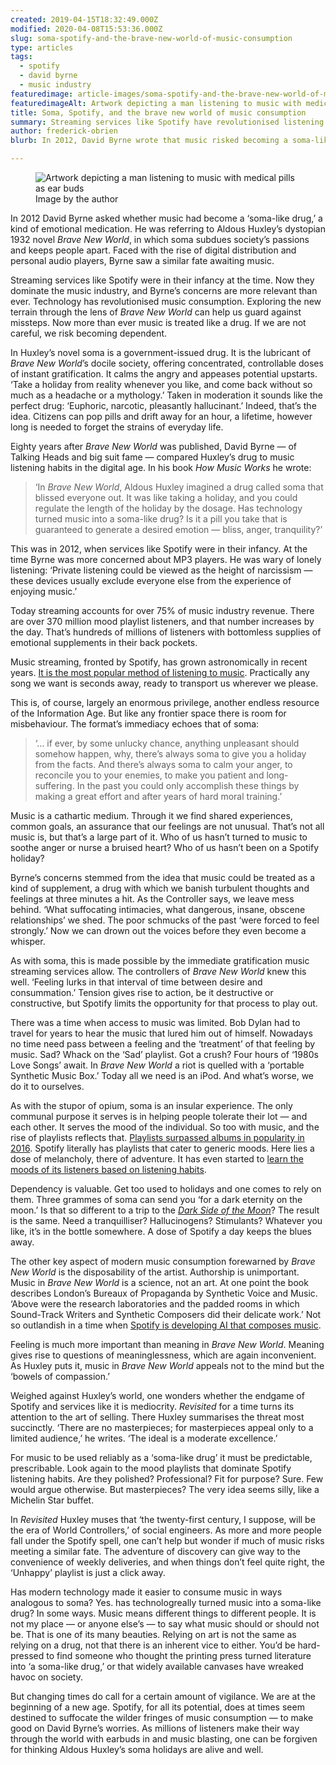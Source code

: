 ```yaml
---
created: 2019-04-15T18:32:49.000Z
modified: 2020-04-08T15:53:36.000Z
slug: soma-spotify-and-the-brave-new-world-of-music-consumption
type: articles
tags:
  - spotify
  - david byrne
  - music industry
featuredimage: article-images/soma-spotify-and-the-brave-new-world-of-music-consumption.jpg
featuredimageAlt: Artwork depicting a man listening to music with medical pills as ear buds
title: Soma, Spotify, and the brave new world of music consumption
summary: Streaming services like Spotify have revolutionised listening habits. Anyone, anywhere, can listen to just about anything. In 2012, David Byrne wrote that music risked becoming a soma-like drug. Today that may be the reality
author: frederick-obrien
blurb: In 2012, David Byrne wrote that music risked becoming a soma-like drug. Today his concerns are closer to reality than we would like to think.

---
```


<figure class="wide">
  <img src="article-images/soma-spotify-and-the-brave-new-world-of-music-consumption.jpg" alt="Artwork depicting a man listening to music with medical pills as ear buds" />
  <figcaption>Image by the author</figcaption>
</figure>

In 2012 David Byrne asked whether music had become a ‘soma-like drug,’ a kind of emotional medication. He was referring to Aldous Huxley’s dystopian 1932 novel *Brave New World*, in which soma subdues society’s passions and keeps people apart. Faced with the rise of digital distribution and personal audio players, Byrne saw a similar fate awaiting music.

Streaming services like Spotify were in their infancy at the time. Now they dominate the music industry, and Byrne’s concerns are more relevant than ever. Technology has revolutionised music consumption. Exploring the new terrain through the lens of *Brave New World* can help us guard against missteps. Now more than ever music is treated like a drug. If we are not careful, we risk becoming dependent.

In Huxley’s novel soma is a government-issued drug. It is the lubricant of *Brave New World*’s docile society, offering concentrated, controllable doses of instant gratification. It calms the angry and appeases potential upstarts. ‘Take a holiday from reality whenever you like, and come back without so much as a headache or a mythology.’ Taken in moderation it sounds like the perfect drug: ‘Euphoric, narcotic, pleasantly hallucinant.’ Indeed, that’s the idea. Citizens can pop pills and drift away for an hour, a lifetime, however long is needed to forget the strains of everyday life.

Eighty years after *Brave New World* was published, David Byrne — of Talking Heads and big suit fame — compared Huxley’s drug to music listening habits in the digital age. In his book *How Music Works* he wrote:

> ‘In *Brave New World*, Aldous Huxley imagined a drug called soma that blissed everyone out. It was like taking a holiday, and you could regulate the length of the holiday by the dosage. Has technology turned music into a soma-like drug? Is it a pill you take that is guaranteed to generate a desired emotion — bliss, anger, tranquility?’

This was in 2012, when services like Spotify were in their infancy. At the time Byrne was more concerned about MP3 players. He was wary of lonely listening: ‘Private listening could be viewed as the height of narcissism — these devices usually exclude everyone else from the experience of enjoying music.’

Today streaming accounts for over 75% of music industry revenue. There are over 370 million mood playlist listeners, and that number increases by the day. That’s hundreds of millions of listeners with bottomless supplies of emotional supplements in their back pockets.

Music streaming, fronted by Spotify, has grown astronomically in recent years. [It is the most popular method of listening to music](http://www.nielsen.com/us/en/insights/reports/2018/2017-music-us-year-end-report.html). Practically any song we want is seconds away, ready to transport us wherever we please.

This is, of course, largely an enormous privilege, another endless resource of the Information Age. But like any frontier space there is room for misbehaviour. The format’s immediacy echoes that of soma:

> ‘… if ever, by some unlucky chance, anything unpleasant should somehow happen, why, there’s always soma to give you a holiday from the facts. And there’s always soma to calm your anger, to reconcile you to your enemies, to make you patient and long-suffering. In the past you could only accomplish these things by making a great effort and after years of hard moral training.’

Music is a cathartic medium. Through it we find shared experiences, common goals, an assurance that our feelings are not unusual. That’s not all music is, but that’s a large part of it. Who of us hasn’t turned to music to soothe anger or nurse a bruised heart? Who of us hasn’t been on a Spotify holiday?

Byrne’s concerns stemmed from the idea that music could be treated as a kind of supplement, a drug with which we banish turbulent thoughts and feelings at three minutes a hit. As the Controller says, we leave mess behind. ‘What suffocating intimacies, what dangerous, insane, obscene relationships’ we shed. The poor schmucks of the past ‘were forced to feel strongly.’ Now we can drown out the voices before they even become a whisper.

As with soma, this is made possible by the immediate gratification music streaming services allow. The controllers of *Brave New World* knew this well. ‘Feeling lurks in that interval of time between desire and consummation.’ Tension gives rise to action, be it destructive or constructive, but Spotify limits the opportunity for that process to play out.

There was a time when access to music was limited. Bob Dylan had to travel for years to hear the music that lured him out of himself. Nowadays no time need pass between a feeling and the ‘treatment’ of that feeling by music. Sad? Whack on the ‘Sad’ playlist. Got a crush? Four hours of ‘1980s Love Songs’ await. In *Brave New World* a riot is quelled with a ‘portable Synthetic Music Box.’ Today all we need is an iPod. And what’s worse, we do it to ourselves.

As with the stupor of opium, soma is an insular experience. The only communal purpose it serves is in helping people tolerate their lot — and each other. It serves the mood of the individual. So too with music, and the rise of playlists reflects that. [Playlists surpassed albums in popularity in 2016](https://www.bbc.co.uk/news/entertainment-arts-37444038). Spotify literally has playlists that cater to generic moods. Here lies a dose of melancholy, there of adventure. It has even started to [learn the moods of its listeners based on listening habits](https://www.theguardian.com/commentisfree/2018/sep/16/spotify-can-tell-if-youre-sad-heres-why-that-should-scare-you).

Dependency is valuable. Get too used to holidays and one comes to rely on them. Three grammes of soma can send you ‘for a dark eternity on the moon.’ Is that so different to a trip to the [*Dark Side of the Moon*](/reviews/pink-floyd-the-dark-side-of-the-moon/)? The result is the same. Need a tranquilliser? Hallucinogens? Stimulants? Whatever you like, it’s in the bottle somewhere. A dose of Spotify a day keeps the blues away.

The other key aspect of modern music consumption forewarned by *Brave New World* is the disposability of the artist. Authorship is unimportant. Music in *Brave New World* is a science, not an art. At one point the book describes London’s Bureaux of Propaganda by Synthetic Voice and Music. ‘Above were the research laboratories and the padded rooms in which Sound-Track Writers and Synthetic Composers did their delicate work.’ Not so outlandish in a time when [Spotify is developing AI that composes music](https://www.fastcompany.com/40439000/why-did-spotify-hire-this-expert-in-music-making-ai).

Feeling is much more important than meaning in *Brave New World*. Meaning gives rise to questions of meaninglessness, which are again inconvenient. As Huxley puts it, music in *Brave New World* appeals not to the mind but the ‘bowels of compassion.’

Weighed against Huxley’s world, one wonders whether the endgame of Spotify and services like it is mediocrity. *Revisited* for a time turns its attention to the art of selling. There Huxley summarises the threat most succinctly. ‘There are no masterpieces; for masterpieces appeal only to a limited audience,’ he writes. ‘The ideal is a moderate excellence.’

For music to be used reliably as a ‘soma-like drug’ it must be predictable, prescribable. Look again to the mood playlists that dominate Spotify listening habits. Are they polished? Professional? Fit for purpose? Sure. Few would argue otherwise. But masterpieces? The very idea seems silly, like a Michelin Star buffet.

In *Revisited* Huxley muses that ‘the twenty-first century, I suppose, will be the era of World Controllers,’ of social engineers. As more and more people fall under the Spotify spell, one can’t help but wonder if much of music risks meeting a similar fate. The adventure of discovery can give way to the convenience of weekly deliveries, and when things don’t feel quite right, the ‘Unhappy’ playlist is just a click away.

Has modern technology made it easier to consume music in ways analogous to soma? Yes. has technologreally turned music into a soma-like drug? In some ways. Music means different things to different people. It is not my place — or anyone else’s — to say what music should or should not be. That is one of its many beauties. Relying on art is not the same as relying on a drug, not that there is an inherent vice to either. You’d be hard-pressed to find someone who thought the printing press turned literature into ‘a soma-like drug,’ or that widely available canvases have wreaked havoc on society.

But changing times do call for a certain amount of vigilance. We are at the beginning of a new age. Spotify, for all its potential, does at times seem destined to suffocate the wilder fringes of music consumption — to make good on David Byrne’s worries. As millions of listeners make their way through the world with earbuds in and music blasting, one can be forgiven for thinking Aldous Huxley’s soma holidays are alive and well.
